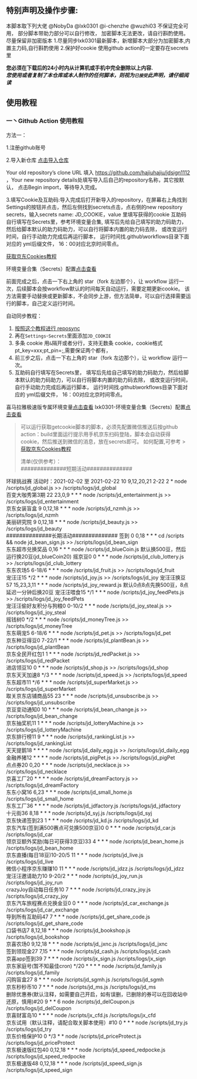    
## 特别声明及操作步骤: 
本脚本取下列大佬 @NobyDa @lxk0301 @i-chenzhe @wuzhi03
不保证完全可用， 部分脚本带助力部分可以自行修改， 加密脚本无法更改，请自行斟酌使用。
尽量保留非加密版本
1.尽量同步lxk0301最新脚本，新增脚本大部分为加密脚本,内置主力码,自行斟酌使用 
2.保护好cookie 使用github action的一定要存在secrets里

 **您必须在下载后的24小时内从计算机或手机中完全删除以上内容.**  </br>
 ***您使用或者复制了本仓库或本人制作的任何脚本，则视为`已接受`此声明，请仔细阅读*** 
## 使用教程

### 一丶Github Action 使用教程
方法一：

1.注册github账号 

2.导入新仓库
[点击导入仓库](https://github.com/new/import)

Your old repository’s clone URL 填入 https://github.com/hajiuhajiu/jdsign1112 ，Your new repository details处填写导入后自己的repository名称，其它按默认，
点击Begin import，等待导入完成。

3.填写Cookie及互助码:导入完成后打开新导入的repository，在屏幕右上角找到
Settings的按钮并点击，然后左侧找到secrets点击，点右侧的new repository secrets，输入secrets name: JD_COOKIE，value 里填写获得的cookie
互助码自行填写在Secrets里，参考环境变量合集, 填写后先给自己填写的助力码助力，然后给脚本默认的助力码助力，可以自行将脚本内置的助力码去除， 或改变运行时间，自行手动助力完成后再运行脚本， 运行时间找.github\workflows目录下面对应的 yml后缀文件， 16：00对应北京时间零点。

[获取京东Cookies教程](https://github.com/hajiuhajiu/code/blob/main/doc/GetJdCookie.md)

环境变量合集（Secrets）配置[点击查看](https://github.com/hajiuhajiu/code/blob/main/doc/githubAction.md)

前面完成之后，点击一下右上角的 star（fork 左边那个），让 workflow 运行一次，后续脚本会按workflow默认的时间每天自动运行，需要定期更新cookie。
该方法需要手动替换或更新脚本，不会同步上游，但方法简单，可以自行选择需要运行的脚本，自己定义运行时间。



自动同步教程：
1. [按照这个教程进行 reposync](backup/reposync.md)
2. 再在`Settings`-`Secrets`里面添加`JD_COOKIE`
3. 多条 cookie 用`&`隔开或者分行，支持无数条 cookie，cookie格式pt_key=xxx;pt_pin=;,需要保证两个都有，
4. 前三步之后，点击一下右上角的 star（fork 左边那个），让 workflow 运行一次。
5. 互助码自行填写在Secrets里， 填写后先给自己填写的助力码助力，然后给脚本默认的助力码助力，可以自行将脚本内置的助力码去除， 或改变运行时间，自行手动助力完成后再运行脚本，
运行时间找.github\workflows目录下面对应的 yml后缀文件， 16：00对应北京时间零点。

喜马拉雅极速版专属环境变量[点击查看](backup/xmly/xmly.md)
lxk0301-环境变量合集（Secrets）配置[点击查看](https://gitee.com/lxk0301/jd_scripts/blob/master/githubAction.md)

>可以运行获取getcookie脚本的脚本，必须先配置微信推送后按github action：build里面运行提示用手机京东扫码登陆，脚本会自动获得cookie，然后推送到微信的消息，放在secrets即可。
>  如何配置,可参考 > [获取京东Cookies教程](https://github.com/hajiuhajiu/jdsign1112/blob/master/backUp/GetJdCookie2.md)
>
> 
>   清单(仅供参考）：  
> ##############短期活动############## 

环球挑战赛 活动时：2021-02-02 至 2021-02-22  10 9,12,20,21 2-22 2 * node /scripts/jd_global.js >> /scripts/logs/jd_global  
百变大咖秀第3期  22 23,0,9 * * * node /scripts/jd_entertainment.js >> /scripts/logs/jd_entertainment   
 京东女装盲盒 9 0,12,18 * * * node /scripts/jd_nzmh.js >> /scripts/logs/jd_nzmh   
 美丽研究院 9 0,12,18 * * * node /scripts/jd_beauty.js >> /scripts/logs/jd_beauty   
##############长期活动##############
 签到  0 0,18 * * * cd /scripts && node jd_bean_sign.js >> /scripts/logs/jd_bean_sign   
 东东超市兑换奖品 0,16 * * * node /scripts/jd_blueCoin.js 默认换500豆，然后运行换20豆(jd_blueCoin20) 
 摇京豆0 0 * * * node /scripts/jd_club_lottery.js >> /scripts/logs/jd_club_lottery   
 东东农场5 6-18/6 * * * node /scripts/jd_fruit.js >> /scripts/logs/jd_fruit   
 宠汪汪15 */2 * * * node /scripts/jd_joy.js >> /scripts/logs/jd_joy
 宠汪汪换豆 57 15,23,3,11 * * * node /scripts/jd_joy_reward.js 默认0点8点先换500豆，8点延迟一分钟后换20豆 
 宠汪汪喂食15 */1 * * * node /scripts/jd_joy_feedPets.js >> /scripts/logs/jd_joy_feedPets   
 宠汪汪偷好友积分与狗粮0 0-10/2 * * * node /scripts/jd_joy_steal.js >> /scripts/logs/jd_joy_steal      
 摇钱树0 */2 * * * node /scripts/jd_moneyTree.js >> /scripts/logs/jd_moneyTree      
 东东萌宠5 6-18/6 * * * node /scripts/jd_pet.js >> /scripts/logs/jd_pet      
 京东种豆得豆0 7-22/1 * * * node /scripts/jd_plantBean.js >> /scripts/logs/jd_plantBean      
 京东全民开红包1 1 * * * node /scripts/jd_redPacket.js >> /scripts/logs/jd_redPacket      
 进店领豆10 0 * * * node /scripts/jd_shop.js >> /scripts/logs/jd_shop      
 京东天天加速8 */3 * * * node /scripts/jd_speed.js >> /scripts/logs/jd_speed      
 东东超市11 */6 * * * node /scripts/jd_superMarket.js >> /scripts/logs/jd_superMarket      
 取关京东店铺商品55 23 * * * node /scripts/jd_unsubscribe.js >> /scripts/logs/jd_unsubscribe      
 京豆变动通知0 10 * * * node /scripts/jd_bean_change.js >> /scripts/logs/jd_bean_change      
 京东抽奖机11 1 * * * node /scripts/jd_lotteryMachine.js >> /scripts/logs/jd_lotteryMachine      
 京东排行榜11 9 * * * node /scripts/jd_rankingList.js >> /scripts/logs/jd_rankingList      
 天天提鹅18 * * * * node /scripts/jd_daily_egg.js >> /scripts/logs/jd_daily_egg      
 金融养猪12 * * * * node /scripts/jd_pigPet.js >> /scripts/logs/jd_pigPet      
 点点券20 0,20 * * * node /scripts/jd_necklace.js >> /scripts/logs/jd_necklace      
 京喜工厂20 * * * * node /scripts/jd_dreamFactory.js >> /scripts/logs/jd_dreamFactory       
 东东小窝16 6,23 * * * node /scripts/jd_small_home.js    /scripts/logs/jd_small_home       
 东东工厂36 * * * * node /scripts/jd_jdfactory.js    /scripts/logs/jd_jdfactory       
 十元街36 8,18 * * * node /scripts/jd_syj.js    /scripts/logs/jd_syj       
 京东快递签到23 1 * * * node /scripts/jd_kd.js    /scripts/logs/jd_kd       
 京东汽车(签到满500赛点可兑换500京豆)0 0 * * * node /scripts/jd_car.js    /scripts/logs/jd_car       
 领京豆额外奖励(每日可获得3京豆)33 4 * * * node /scripts/jd_bean_home.js    /scripts/logs/jd_bean_home       
 京东直播(每日18豆)10-20/5 11 * * * node /scripts/jd_live.js    /scripts/logs/jd_live       
 微信小程序京东赚赚10 11 * * * node /scripts/jd_jdzz.js    /scripts/logs/jd_jdzz       
 宠汪汪邀请助力10 9-20/2 * * * node /scripts/jd_joy_run.js    /scripts/logs/jd_joy_run       
 crazyJoy自动每日任务10 7 * * * node /scripts/jd_crazy_joy.js    /scripts/logs/jd_crazy_joy       
 京东汽车旅程赛点兑换金豆0 0 * * * node /scripts/jd_car_exchange.js    /scripts/logs/jd_car_exchange       
 导到所有互助码47 7 * * * node /scripts/jd_get_share_code.js    /scripts/logs/jd_get_share_code       
 口袋书店7 8,12,18 * * * node /scripts/jd_bookshop.js    /scripts/logs/jd_bookshop       
 京喜农场0 9,12,18 * * * node /scripts/jd_jxnc.js    /scripts/logs/jd_jxnc       
 签到领现金27 7,15 * * * node /scripts/jd_cash.js    /scripts/logs/jd_cash       
 京喜app签到39 7 * * * node /scripts/jx_sign.js    /scripts/logs/jx_sign       
 京东家庭号(暂不知最佳cron) */20 * * * * node /scripts/jd_family.js    /scripts/logs/jd_family       
 闪购盲盒27 8 * * * node /scripts/jd_sgmh.js    /scripts/logs/jd_sgmh       
 京东秒秒币10 7 * * * node /scripts/jd_ms.js    /scripts/logs/jd_ms       
 删除优惠券(默认注释，如需要自己开启，如有误删，已删除的券可以在回收站中还原，慎用)#20 9 * * 6 node /scripts/jd_delCoupon.js    /scripts/logs/jd_delCoupon       
 京喜财富岛10 * * * *  node /scripts/jx_cfd.js    /scripts/logs/jx_cfd       
 京东试用（默认注释，请配合取关脚本使用）#10 0 * * *  node /scripts/jd_try.js    /scripts/logs/jd_try       
 京东价格保护10 0 */3 * *  node /scripts/jd_priceProtect.js    /scripts/logs/jd_priceProtect       
 京东极速版红包40 0,12,18 * * *  node /scripts/jd_speed_redpocke.js    /scripts/logs/jd_speed_redpocke       
 京东极速版48 0,12,18 * * *  node /scripts/jd_speed_sign.js    /scripts/logs/jd_speed_sign     


